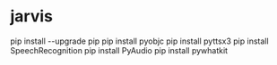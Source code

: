 # jarvis

pip install --upgrade pip
pip install pyobjc
pip install pyttsx3
pip install SpeechRecognition
pip install PyAudio
pip install pywhatkit
